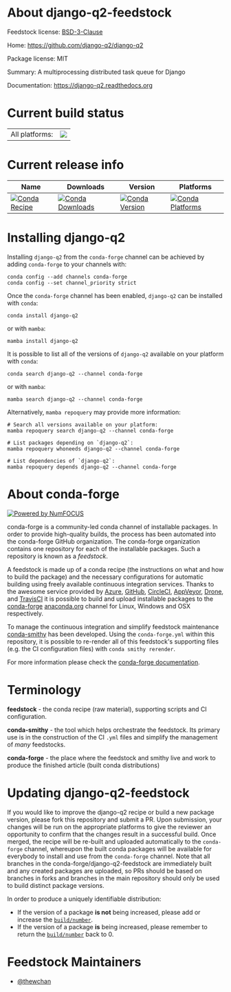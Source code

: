 About django-q2-feedstock
=========================

Feedstock license: [BSD-3-Clause](https://github.com/conda-forge/django-q2-feedstock/blob/main/LICENSE.txt)

Home: https://github.com/django-q2/django-q2

Package license: MIT

Summary: A multiprocessing distributed task queue for Django

Documentation: https://django-q2.readthedocs.org

Current build status
====================


<table><tr><td>All platforms:</td>
    <td>
      <a href="https://dev.azure.com/conda-forge/feedstock-builds/_build/latest?definitionId=23547&branchName=main">
        <img src="https://dev.azure.com/conda-forge/feedstock-builds/_apis/build/status/django-q2-feedstock?branchName=main">
      </a>
    </td>
  </tr>
</table>

Current release info
====================

| Name | Downloads | Version | Platforms |
| --- | --- | --- | --- |
| [![Conda Recipe](https://img.shields.io/badge/recipe-django--q2-green.svg)](https://anaconda.org/conda-forge/django-q2) | [![Conda Downloads](https://img.shields.io/conda/dn/conda-forge/django-q2.svg)](https://anaconda.org/conda-forge/django-q2) | [![Conda Version](https://img.shields.io/conda/vn/conda-forge/django-q2.svg)](https://anaconda.org/conda-forge/django-q2) | [![Conda Platforms](https://img.shields.io/conda/pn/conda-forge/django-q2.svg)](https://anaconda.org/conda-forge/django-q2) |

Installing django-q2
====================

Installing `django-q2` from the `conda-forge` channel can be achieved by adding `conda-forge` to your channels with:

```
conda config --add channels conda-forge
conda config --set channel_priority strict
```

Once the `conda-forge` channel has been enabled, `django-q2` can be installed with `conda`:

```
conda install django-q2
```

or with `mamba`:

```
mamba install django-q2
```

It is possible to list all of the versions of `django-q2` available on your platform with `conda`:

```
conda search django-q2 --channel conda-forge
```

or with `mamba`:

```
mamba search django-q2 --channel conda-forge
```

Alternatively, `mamba repoquery` may provide more information:

```
# Search all versions available on your platform:
mamba repoquery search django-q2 --channel conda-forge

# List packages depending on `django-q2`:
mamba repoquery whoneeds django-q2 --channel conda-forge

# List dependencies of `django-q2`:
mamba repoquery depends django-q2 --channel conda-forge
```


About conda-forge
=================

[![Powered by
NumFOCUS](https://img.shields.io/badge/powered%20by-NumFOCUS-orange.svg?style=flat&colorA=E1523D&colorB=007D8A)](https://numfocus.org)

conda-forge is a community-led conda channel of installable packages.
In order to provide high-quality builds, the process has been automated into the
conda-forge GitHub organization. The conda-forge organization contains one repository
for each of the installable packages. Such a repository is known as a *feedstock*.

A feedstock is made up of a conda recipe (the instructions on what and how to build
the package) and the necessary configurations for automatic building using freely
available continuous integration services. Thanks to the awesome service provided by
[Azure](https://azure.microsoft.com/en-us/services/devops/), [GitHub](https://github.com/),
[CircleCI](https://circleci.com/), [AppVeyor](https://www.appveyor.com/),
[Drone](https://cloud.drone.io/welcome), and [TravisCI](https://travis-ci.com/)
it is possible to build and upload installable packages to the
[conda-forge](https://anaconda.org/conda-forge) [anaconda.org](https://anaconda.org/)
channel for Linux, Windows and OSX respectively.

To manage the continuous integration and simplify feedstock maintenance
[conda-smithy](https://github.com/conda-forge/conda-smithy) has been developed.
Using the ``conda-forge.yml`` within this repository, it is possible to re-render all of
this feedstock's supporting files (e.g. the CI configuration files) with ``conda smithy rerender``.

For more information please check the [conda-forge documentation](https://conda-forge.org/docs/).

Terminology
===========

**feedstock** - the conda recipe (raw material), supporting scripts and CI configuration.

**conda-smithy** - the tool which helps orchestrate the feedstock.
                   Its primary use is in the construction of the CI ``.yml`` files
                   and simplify the management of *many* feedstocks.

**conda-forge** - the place where the feedstock and smithy live and work to
                  produce the finished article (built conda distributions)


Updating django-q2-feedstock
============================

If you would like to improve the django-q2 recipe or build a new
package version, please fork this repository and submit a PR. Upon submission,
your changes will be run on the appropriate platforms to give the reviewer an
opportunity to confirm that the changes result in a successful build. Once
merged, the recipe will be re-built and uploaded automatically to the
`conda-forge` channel, whereupon the built conda packages will be available for
everybody to install and use from the `conda-forge` channel.
Note that all branches in the conda-forge/django-q2-feedstock are
immediately built and any created packages are uploaded, so PRs should be based
on branches in forks and branches in the main repository should only be used to
build distinct package versions.

In order to produce a uniquely identifiable distribution:
 * If the version of a package **is not** being increased, please add or increase
   the [``build/number``](https://docs.conda.io/projects/conda-build/en/latest/resources/define-metadata.html#build-number-and-string).
 * If the version of a package **is** being increased, please remember to return
   the [``build/number``](https://docs.conda.io/projects/conda-build/en/latest/resources/define-metadata.html#build-number-and-string)
   back to 0.

Feedstock Maintainers
=====================

* [@thewchan](https://github.com/thewchan/)

